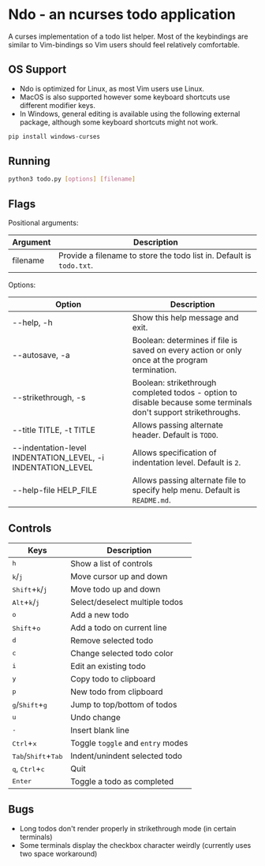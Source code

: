 # Ndo - an ncurses todo application

A curses implementation of a todo list helper. Most of the keybindings are similar to Vim-bindings so Vim users should feel relatively comfortable.

## OS Support

- Ndo is optimized for Linux, as most Vim users use Linux.
- MacOS is also supported however some keyboard shortcuts use different modifier keys.
- In Windows, general editing is available using the following external package, although some keyboard shortcuts might not work.

```bash
pip install windows-curses
```

## Running

```bash
python3 todo.py [options] [filename]
```

## Flags

Positional arguments:

| Argument | Description                                                          |
| -------- | -------------------------------------------------------------------- |
| filename | Provide a filename to store the todo list in. Default is `todo.txt`. |

Options:

| Option                                                      | Description                                                                                                     |
| ----------------------------------------------------------- | --------------------------------------------------------------------------------------------------------------- |
| --help, -h                                                  | Show this help message and exit.                                                                                |
| --autosave, -a                                              | Boolean: determines if file is saved on every action or only once at the program termination.                   |
| --strikethrough, -s                                         | Boolean: strikethrough completed todos - option to disable because some terminals don't support strikethroughs. |
| --title TITLE, -t TITLE                                     | Allows passing alternate header. Default is `TODO`.                                                             |
| --indentation-level INDENTATION_LEVEL, -i INDENTATION_LEVEL | Allows specification of indentation level. Default is `2`.                                                      |
| --help-file HELP_FILE                                       | Allows passing alternate file to specify help menu. Default is `README.md`.                                     |

## Controls

| Keys                                           | Description                       |
| ---------------------------------------------- | --------------------------------- |
| <kbd>h</kbd>                                   | Show a list of controls           |
| <kbd>k</kbd>/<kbd>j</kbd>                      | Move cursor up and down           |
| <kbd>Shift</kbd>+<kbd>k</kbd>/<kbd>j</kbd>     | Move todo up and down             |
| <kbd>Alt</kbd>+<kbd>k</kbd>/<kbd>j</kbd>       | Select/deselect multiple todos    |
| <kbd>o</kbd>                                   | Add a new todo                    |
| <kbd>Shift</kbd>+<kbd>o</kbd>                  | Add a todo on current line        |
| <kbd>d</kbd>                                   | Remove selected todo              |
| <kbd>c</kbd>                                   | Change selected todo color        |
| <kbd>i</kbd>                                   | Edit an existing todo             |
| <kbd>y</kbd>                                   | Copy todo to clipboard            |
| <kbd>p</kbd>                                   | New todo from clipboard           |
| <kbd>g</kbd>/<kbd>Shift</kbd>+<kbd>g</kbd>     | Jump to top/bottom of todos       |
| <kbd>u</kbd>                                   | Undo change                       |
| <kbd>-</kbd>                                   | Insert blank line                 |
| <kbd>Ctrl</kbd>+<kbd>x</kbd>                   | Toggle `toggle` and `entry` modes |
| <kbd>Tab</kbd>/<kbd>Shift</kbd>+<kbd>Tab</kbd> | Indent/unindent selected todo     |
| <kbd>q</kbd>, <kbd>Ctrl</kbd>+<kbd>c</kbd>     | Quit                              |
| <kbd>Enter</kbd>                               | Toggle a todo as completed        |

## Bugs

- Long todos don't render properly in strikethrough mode (in certain terminals)
- Some terminals display the checkbox character weirdly (currently uses two space workaround)

